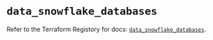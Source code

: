 # `data_snowflake_databases`

Refer to the Terraform Registory for docs: [`data_snowflake_databases`](https://registry.terraform.io/providers/snowflake-labs/snowflake/0.64.0/docs/data-sources/databases).
